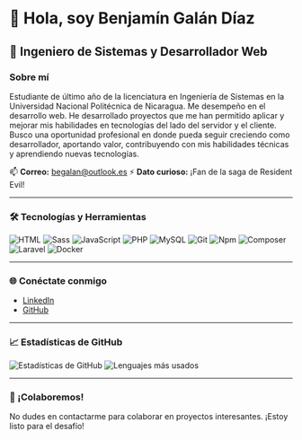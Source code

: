 # 👋 Hola, soy Benjamín Galán Díaz

## 🌟 Ingeniero de Sistemas y Desarrollador Web

### Sobre mí
Estudiante de último año de la licenciatura en Ingeniería de Sistemas en la Universidad Nacional Politécnica de Nicaragua. Me desempeño en el desarrollo web. He desarrollado proyectos que me han permitido aplicar y mejorar mis habilidades en tecnologías del lado del servidor y el cliente. Busco una oportunidad profesional en donde pueda seguir creciendo como desarrollador, aportando valor, contribuyendo con mis habilidades técnicas y aprendiendo nuevas tecnologías.

📫 **Correo:** [begalan@outlook.es](mailto:begalan@outlook.es)
⚡ **Dato curioso:** ¡Fan de la saga de Resident Evil!

---

### 🛠️ Tecnologías y Herramientas
![HTML](https://img.shields.io/badge/HTML-%23E34F26.svg?style=flat&logo=html5&logoColor=white)
![Sass](https://img.shields.io/badge/Sass-%23CC6699.svg?style=flat&logo=sass&logoColor=white)
![JavaScript](https://img.shields.io/badge/JavaScript-%23F7DF1E.svg?style=flat&logo=javascript&logoColor=black)
![PHP](https://img.shields.io/badge/PHP-%23777BB4.svg?style=flat&logo=php&logoColor=white)
![MySQL](https://img.shields.io/badge/MySQL-%234479A1.svg?style=flat&logo=mysql&logoColor=white)
![Git](https://img.shields.io/badge/Git-%23F05032.svg?style=flat&logo=git&logoColor=white)
![Npm](https://img.shields.io/badge/Npm-%234A1460.svg?style=flat&logo=npm&logoColor=white)
![Composer](https://img.shields.io/badge/Composer-%23D50000.svg?style=flat&logo=composer&logoColor=white)
![Laravel](https://img.shields.io/badge/Laravel-%23FF2D20.svg?style=flat&logo=laravel&logoColor=white)
![Docker](https://img.shields.io/badge/Docker-%230db7ed.svg?style=flat&logo=docker&logoColor=white)


---

### 🌐 Conéctate conmigo
- [LinkedIn](https://www.linkedin.com/in/benjam%C3%ADn-gal%C3%A1n-d%C3%ADaz-9346ba297/)
- [GitHub](https://github.com/benjamin-galan)

---

### 📈 Estadísticas de GitHub
![Estadísticas de GitHub](https://github-readme-stats.vercel.app/api?username=benjamin-galan&show_icons=true&theme=dark)
![Lenguajes más usados](https://github-readme-stats.vercel.app/api/top-langs?username=benjamin-galan&show_icons=true&locale=en&layout=compact&theme=dark)

---

### 🤝 ¡Colaboremos!
No dudes en contactarme para colaborar en proyectos interesantes. ¡Estoy listo para el desafío!

